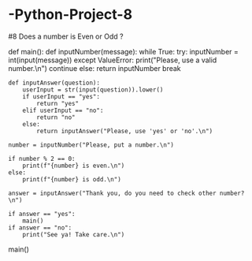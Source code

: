 # -Python-Project-8
#8 Does a number is Even or Odd ?

def main():
    def inputNumber(message):
        while True:
            try:
                inputNumber = int(input(message))
            except ValueError:
                print("Please, use a valid number.\n")
                continue
            else:
                return inputNumber
                break

    def inputAnswer(question):
        userInput = str(input(question)).lower()
        if userInput == "yes":
            return "yes"
        elif userInput == "no":
            return "no"
        else:
            return inputAnswer("Please, use 'yes' or 'no'.\n")

    number = inputNumber("Please, put a number.\n")

    if number % 2 == 0:
        print(f"{number} is even.\n")
    else:
        print(f"{number} is odd.\n")

    answer = inputAnswer("Thank you, do you need to check other number?\n")

    if answer == "yes":
        main()
    if answer == "no":
        print("See ya! Take care.\n")
main()
